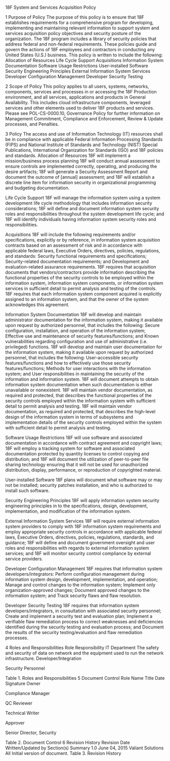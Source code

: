 18F System and Services Acquisition Policy

1 Purpose of Policy
The purpose of this policy is to ensure that 18F establishes requirements for a comprehensive program for developing, implementing and maintaining relevant information to support system and services acquisition policy objectives and security posture of the organization.
The 18F program includes a library of security policies that address federal and non-federal requirements. These policies guide and govern the actions of 18F employees and contractors in conducting any United States (U.S.) business.
This policy is written to include the following:
Allocation of Resources
Life Cycle Support
Acquisitions
Information System Documentation
Software Usage Restrictions
User-installed Software
Security Engineering Principles
External Information System Services
Developer Configuration Management
Developer Security Testing

2 Scope of Policy
This policy applies to all users, systems, networks, components, services and processes in or accessing the 18F Production environment, and all services, applications and products in General Availability.  This includes cloud infrastructure components, leveraged services and other elements used to deliver 18F products and services.
Please see POL-CS-0000.10, Governance Policy for further information on Management Commitment, Compliance and Enforcement, Review & Update processes, and Penalties.

3 Policy
The access and use of Information Technology (IT) resources shall be in compliance with applicable Federal Information Processing Standards (FIPS) and National Institute of Standards and Technology (NIST) Special Publications, International Organization for Standards (ISO) and 18F policies and standards.
Allocation of Resources
18F will implement a mission/business process planning
18F will conduct annual assessment to ensure controls are implemented correctly, operating, and producing the desire artifacts;
18F will generate a Security Assessment Report and document the outcome of [annual] assessment; and
18F will establish a discrete line item for information security in organizational programming and budgeting documentation.  

Life Cycle Support
18F   will manage the information system using a system development life cycle methodology that includes information security considerations;
18F will define and document information system security roles and responsibilities throughout the system development life cycle; and
18F will identify individuals having information system security roles and responsibilities.  

Acquisitions
18F will include the following requirements and/or specifications, explicitly or by reference, in information system acquisition contracts based on an assessment of risk and in accordance with applicable federal laws, Executive Orders, directives, policies, regulations, and standards:
Security functional requirements and specifications;
Security-related documentation requirements; and
Development and evaluation-related assurance requirements.
18F requires that acquisition documents that vendors/contractors provide information describing the functional properties of the security controls to be employed within the information system, information system components, or information system services in sufficient detail to permit analysis and testing of the controls.
18F requires that each information system component acquired is explicitly assigned to an information system, and that the owner of the system acknowledges this agreement.

Information System Documentation
18F will develop and maintain administrator documentation for the information system, making it available upon request by authorized personnel, that includes the following:
Secure configuration, installation, and operation of the information system;
Effective use and maintenance of security features/functions; and
Known vulnerabilities regarding configuration and use of administrative (i.e. privileged) functions.
18F will develop and maintain user documentation for the information system, making it available upon request by authorized personnel, that includes the following:
User-accessible security features/functions and how to effectively use those security features/functions;
Methods for user interactions with the information system; and
User responsibilities in maintaining the security of the information and information system.
18F will document attempts to obtain information system documentation when such documentation is either unavailable or nonexistent.
18F will maintain vendor documentation, as required and protected, that describes the functional properties of the security controls employed within the information system with sufficient detail to permit analysis and testing.
18F will maintain vendor documentation, as required and protected, that describes the high-level design of the information system in terms of subsystems and implementation details of the security controls employed within the system with sufficient detail to permit analysis and testing.

Software Usage Restrictions
18F will use software and associated documentation in accordance with contract agreement and copyright laws;
18F will employ a tracking system for software and associated documentation protected by quantity licenses to control copying and distribution; and
18F will document the utilization of peer-to-peer file sharing technology ensuring that it will not be used for unauthorized distribution, display, performance, or reproduction of copyrighted material.  

User-installed Software
18F plans will document what software may or may not be installed; security patches installation, and who is authorized to install such software.

Security Engineering Principles
18F will apply information system security engineering principles in to the specifications, design, development, implementation, and modification of the information system.

External Information System Services
18F will require external information system providers to comply with 18F information system requirements and employ appropriate security controls in accordance with applicable federal laws, Executive Orders, directives, policies, regulations, standards, and guidance;
18F will define and document government oversight and user roles and responsibilities with regards to external information system services; and
18F will monitor security control compliance by external service providers.  

Developer Configuration Management
18F requires that information system developers/integrators:
Perform configuration management during information system design, development, implementation, and operation;
Manage and control changes to the information system;
Implement only organization-approved changes;
Document approved changes to the information system; and
Track security flaws and flaw resolution.

Developer Security Testing
18F requires that information system developers/integrators, in consultation with associated security personnel;
Create and implement a security test and evaluation plan;
Implement a verifiable flaw remediation process to correct weaknesses and deficiencies identified during the security testing and evaluation process; and
Document the results of the security testing/evaluation and flaw remediation processes.  

4 Roles and Responsibilities
Role
Responsibility
IT Department
The safety and security of data on network and the equipment used to run the network infrastructure.
Developer/Integration

Security Personnel

Table 1. Roles and Responsibilities
5 Document Control
Role
Name
Title
Date
Signature
Owner

Compliance Manager


QC Reviewer

Technical Writer


Approver

Senior Director, Security


Table 2. Document Control
6 Revision History
Revision
Date
Written/Updated by
Section(s)
Summary
1.0
June 04, 2015
Valiant Solutions
All
Initial version of document.
Table 3. Revision History
